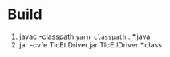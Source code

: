 # Build

1. javac -classpath `yarn classpath`:. *.java
2. jar -cvfe TlcEtlDriver.jar TlcEtlDriver *.class